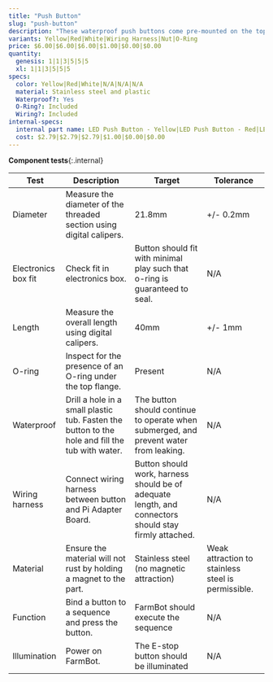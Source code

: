 ```yaml
---
title: "Push Button"
slug: "push-button"
description: "These waterproof push buttons come pre-mounted on the top of the electronics box. The red button is reserved for E-STOP, the yellow for UNLOCK, and the three white ones are user-customizable. Each button includes a wiring harness and comes pre-connected to the Pi adapter board."
variants: Yellow|Red|White|Wiring Harness|Nut|O-Ring
price: $6.00|$6.00|$6.00|$1.00|$0.00|$0.00
quantity:
  genesis: 1|1|3|5|5|5
  xl: 1|1|3|5|5|5
specs:
  color: Yellow|Red|White|N/A|N/A|N/A
  material: Stainless steel and plastic
  Waterproof?: Yes
  O-Ring?: Included
  Wiring?: Included
internal-specs:
  internal part name: LED Push Button - Yellow|LED Push Button - Red|LED Push Button - White|Push Button Wiring Harness|LED Push Button - Nut|LED Push Button - O-Ring
  cost: $2.79|$2.79|$2.79|$1.00|$0.00|$0.00
---
```


**Component tests**{:.internal}

|Test         |Description  |Target       |Tolerance    |
|-------------|-------------|-------------|-------------|
|Diameter     |Measure the diameter of the threaded section using digital calipers.|21.8mm|+/- 0.2mm
|Electronics box fit|Check fit in electronics box.|Button should fit with minimal play such that o-ring is guaranteed to seal.|N/A
|Length       |Measure the overall length using digital calipers.|40mm|+/- 1mm
|O-ring       |Inspect for the presence of an O-ring under the top flange.|Present|N/A
|Waterproof   |Drill a hole in a small plastic tub. Fasten the button to the hole and fill the tub with water.|The button should continue to operate when submerged, and prevent water from leaking.|N/A
|Wiring harness|Connect wiring harness between button and Pi Adapter Board.|Button should work, harness should be of adequate length, and connectors should stay firmly attached.|N/A
|Material     |Ensure the material will not rust by holding a magnet to the part.|Stainless steel (no magnetic attraction)|Weak attraction to stainless steel is permissible.
|Function     |Bind a button to a sequence and press the button.|FarmBot should execute the sequence|N/A
|Illumination |Power on FarmBot.|The E-stop button should be illuminated|N/A
